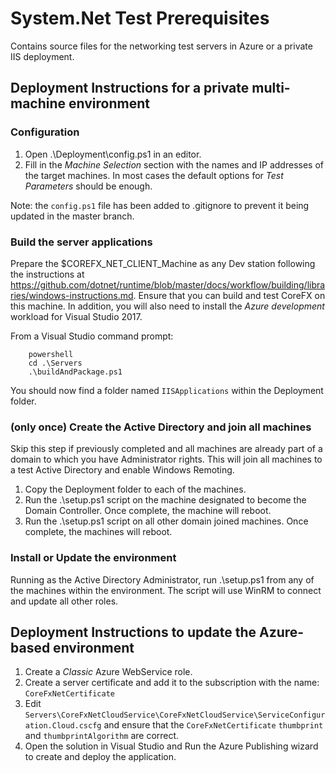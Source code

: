# System.Net Test Prerequisites
Contains source files for the networking test servers in Azure or a private IIS deployment.

## Deployment Instructions for a private multi-machine environment

### Configuration

1. Open .\Deployment\config.ps1 in an editor.
2. Fill in the _Machine Selection_ section with the names and IP addresses of the target machines. In most cases the default options for _Test Parameters_ should be enough.

Note: the `config.ps1` file has been added to .gitignore to prevent it being updated in the master branch.

### Build the server applications 

Prepare the $COREFX_NET_CLIENT_Machine as any Dev station following the instructions at https://github.com/dotnet/runtime/blob/master/docs/workflow/building/libraries/windows-instructions.md. Ensure that you can build and test CoreFX on this machine.
In addition, you will also need to install the _Azure development_ workload for Visual Studio 2017.

From a Visual Studio command prompt:

```
    powershell
    cd .\Servers
    .\buildAndPackage.ps1
```

You should now find a folder named `IISApplications` within the Deployment folder.

### (only once) Create the Active Directory and join all machines

Skip this step if previously completed and all machines are already part of a domain to which you have Administrator rights.
This will join all machines to a test Active Directory and enable Windows Remoting.

1. Copy the Deployment folder to each of the machines. 
2. Run the .\setup.ps1 script on the machine designated to become the Domain Controller. Once complete, the machine will reboot.
3. Run the .\setup.ps1 script on all other domain joined machines. Once complete, the machines will reboot.

### Install or Update the environment

Running as the Active Directory Administrator, run .\setup.ps1 from any of the machines within the environment.
The script will use WinRM to connect and update all other roles.

## Deployment Instructions to update the Azure-based environment

1. Create a _Classic_ Azure WebService role.
2. Create a server certificate and add it to the subscription with the name: `CoreFxNetCertificate`
3. Edit `Servers\CoreFxNetCloudService\CoreFxNetCloudService\ServiceConfiguration.Cloud.cscfg` and ensure that the `CoreFxNetCertificate` `thumbprint` and `thumbprintAlgorithm` are correct.
4. Open the solution in Visual Studio and Run the Azure Publishing wizard to create and deploy the application.
